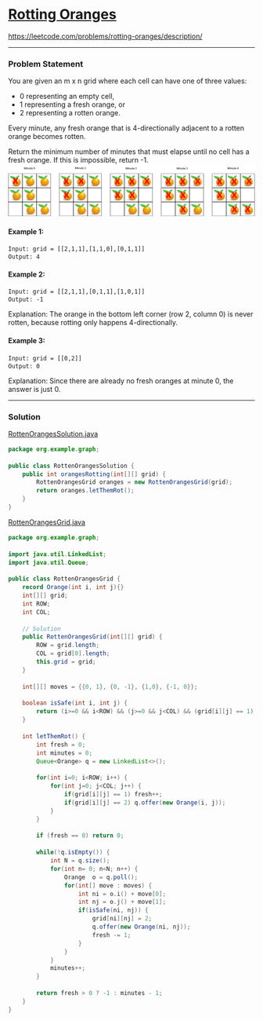 # [Rotting Oranges](https://leetcode.com/problems/rotting-oranges/description/)
https://leetcode.com/problems/rotting-oranges/description/
<hr />

### Problem Statement
You are given an m x n grid where each cell can have one of three values:

- 0 representing an empty cell,
- 1 representing a fresh orange, or
- 2 representing a rotten orange.

Every minute, any fresh orange that is 4-directionally adjacent to a rotten orange becomes rotten.

Return the minimum number of minutes that must elapse until no cell has a fresh orange. If this is impossible, return -1.
![image info](./oranges.png)
#### Example 1:

```
Input: grid = [[2,1,1],[1,1,0],[0,1,1]]
Output: 4

```
#### Example 2:

```
Input: grid = [[2,1,1],[0,1,1],[1,0,1]]
Output: -1
```
Explanation: The orange in the bottom left corner (row 2, column 0) is never rotten, because rotting only happens 4-directionally.

#### Example 3:

```
Input: grid = [[0,2]]
Output: 0
```
Explanation: Since there are already no fresh oranges at minute 0, the answer is just 0.

<hr />

### Solution

[RottenOrangesSolution.java](../../src/main/java/org/example/graph/RottenOrangesSolution.java)

```java
package org.example.graph;

public class RottenOrangesSolution {
    public int orangesRotting(int[][] grid) {
        RottenOrangesGrid oranges = new RottenOrangesGrid(grid);
        return oranges.letThemRot();
    }
}

```


[RottenOrangesGrid.java](../../src/main/java/org/example/graph/RottenOrangesGrid.java)

```java
package org.example.graph;

import java.util.LinkedList;
import java.util.Queue;

public class RottenOrangesGrid {
    record Orange(int i, int j){}
    int[][] grid;
    int ROW;
    int COL;

    // Solution
    public RottenOrangesGrid(int[][] grid) {
        ROW = grid.length;
        COL = grid[0].length;
        this.grid = grid;
    }

    int[][] moves = {{0, 1}, {0, -1}, {1,0}, {-1, 0}};

    boolean isSafe(int i, int j) {
        return (i>=0 && i<ROW) && (j>=0 && j<COL) && (grid[i][j] == 1);
    }

    int letThemRot() {
        int fresh = 0;
        int minutes = 0;
        Queue<Orange> q = new LinkedList<>();

        for(int i=0; i<ROW; i++) {
            for(int j=0; j<COL; j++) {
                if(grid[i][j] == 1) fresh++;
                if(grid[i][j] == 2) q.offer(new Orange(i, j));
            }
        }

        if (fresh == 0) return 0;

        while(!q.isEmpty()) {
            int N = q.size();
            for(int n= 0; n<N; n++) {
                Orange  o = q.poll();
                for(int[] move : moves) {
                    int ni = o.i() + move[0];
                    int nj = o.j() + move[1];
                    if(isSafe(ni, nj)) {
                        grid[ni][nj] = 2;
                        q.offer(new Orange(ni, nj));
                        fresh -= 1;
                    }
                }
            }
            minutes++;
        }

        return fresh > 0 ? -1 : minutes - 1;
    }
}
```